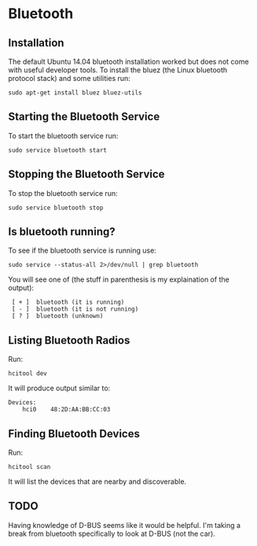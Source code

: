 # Bluetooth

## Installation

The default Ubuntu 14.04 bluetooth installation worked but does not
come with useful developer tools. To install the bluez (the Linux
bluetooth protocol stack) and some utilities run:

	sudo apt-get install bluez bluez-utils

## Starting the Bluetooth Service

To start the bluetooth service run:

	sudo service bluetooth start

## Stopping the Bluetooth Service

To stop the bluetooth service run:

	sudo service bluetooth stop

## Is bluetooth running?

To see if the bluetooth service is running use:

	sudo service --status-all 2>/dev/null | grep bluetooth

You will see one of (the stuff in parenthesis is my explaination of the
output):

	 [ + ]  bluetooth (it is running)
	 [ - ]  bluetooth (it is not running)
	 [ ? ]  bluetooth (unknown)

## Listing Bluetooth Radios

Run:

	hcitool dev

It will produce output similar to:

	Devices:
		hci0	48:2D:AA:BB:CC:03

## Finding Bluetooth Devices

Run:

	hcitool scan

It will list the devices that are nearby and discoverable.

## TODO

Having knowledge of D-BUS seems like it would be helpful. I'm taking a
break from bluetooth specifically to look at D-BUS (not the car).
